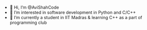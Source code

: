 - 👋 Hi, I’m @AviShahCode
- 👀 I’m interested in software development in Python and C/C++
- 🌱 I’m currently a student in IIT Madras & learning C++ as a part of programming club
